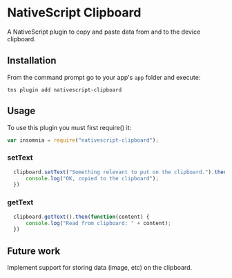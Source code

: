 # NativeScript Clipboard

A NativeScript plugin to copy and paste data from and to the device clipboard.

## Installation
From the command prompt go to your app's `app` folder and execute:

```
tns plugin add nativescript-clipboard
```

## Usage

To use this plugin you must first require() it:

```js
var insomnia = require("nativescript-clipboard");
```

### setText

```js
  clipboard.setText("Something relevant to put on the clipboard.").then(function() {
      console.log("OK, copied to the clipboard");
  })
```

### getText

```js
  clipboard.getText().then(function(content) {
      console.log("Read from clipboard: " + content);
  })
```

## Future work
Implement support for storing data (image, etc) on the clipboard.